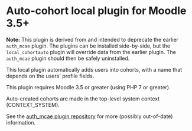 # Auto-cohort local plugin for Moodle 3.5+

**Note:** This plugin is derived from and intended to deprecate the earlier `auth_mcae` plugin.
The plugins can be installed side-by-side, but the `local_cohortauto` plugin will override data from the earlier plugin.
The `auth_mcae` plugin should then be safely uninstalled.

This local plugin automatically adds users into cohorts, with a name that depends on the users' profile fields.

This plugin requires Moodle 3.5 or greater (using PHP 7 or greater).

Auto-created cohorts are made in the top-level system context (CONTEXT_SYSTEM).

See the [auth_mcae plugin repository](https://github.com/danmarsden/moodle-auth_mcae) for more (possibly out-of-date) information.
